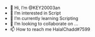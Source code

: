 - 👋 Hi, I’m @KEY20003an
- 👀 I’m interested in Script 
- 🌱 I’m currently learning Scripting
- 💞️ I’m looking to collaborate on ...
- 📫 How to reach me HalalChadd#7599 

<!---
KEY20003an/KEY20003an is a ✨ special ✨ repository because its `README.md` (this file) appears on your GitHub profile.
You can click the Preview link to take a look at your changes.
--->
